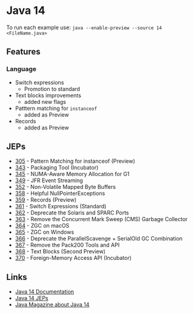 # Java 14

To run each example use: `java --enable-preview --source 14 <FileName.java>`

## Features

### Language

* Switch expressions
  * Promotion to standard
* Text blocks improvements
  * added new flags
* Patttern  matching for `instanceof`
  * added as Preview
* Records
  * added as Preview

## JEPs

* [305](https://openjdk.java.net/jeps/305) - Pattern Matching for instanceof (Preview)
* [343](https://openjdk.java.net/jeps/343) - Packaging Tool (Incubator)
* [345](https://openjdk.java.net/jeps/345) - NUMA-Aware Memory Allocation for G1
* [349](https://openjdk.java.net/jeps/349) - JFR Event Streaming
* [352](https://openjdk.java.net/jeps/352) - Non-Volatile Mapped Byte Buffers
* [358](https://openjdk.java.net/jeps/358) - Helpful NullPointerExceptions
* [359](https://openjdk.java.net/jeps/359) - Records (Preview)
* [361](https://openjdk.java.net/jeps/361) - Switch Expressions (Standard)
* [362](https://openjdk.java.net/jeps/362) - Deprecate the Solaris and SPARC Ports
* [363](https://openjdk.java.net/jeps/363) - Remove the Concurrent Mark Sweep (CMS) Garbage Collector
* [364](https://openjdk.java.net/jeps/364) - ZGC on macOS
* [365](https://openjdk.java.net/jeps/365) - ZGC on Windows
* [366](https://openjdk.java.net/jeps/366) - Deprecate the ParallelScavenge + SerialOld GC Combination
* [367](https://openjdk.java.net/jeps/367) - Remove the Pack200 Tools and API
* [368](https://openjdk.java.net/jeps/368) - Text Blocks (Second Preview)
* [370](https://openjdk.java.net/jeps/370) - Foreign-Memory Access API (Incubator)

## Links

* [Java 14 Documentation](https://docs.oracle.com/en/java/javase/14/index.html)
* [Java 14 JEPs](https://openjdk.java.net/projects/jdk/14/)
* [Java Magazine about Java 14](https://blogs.oracle.com/javamagazine/java-14-arrives-with-a-host-of-new-features)